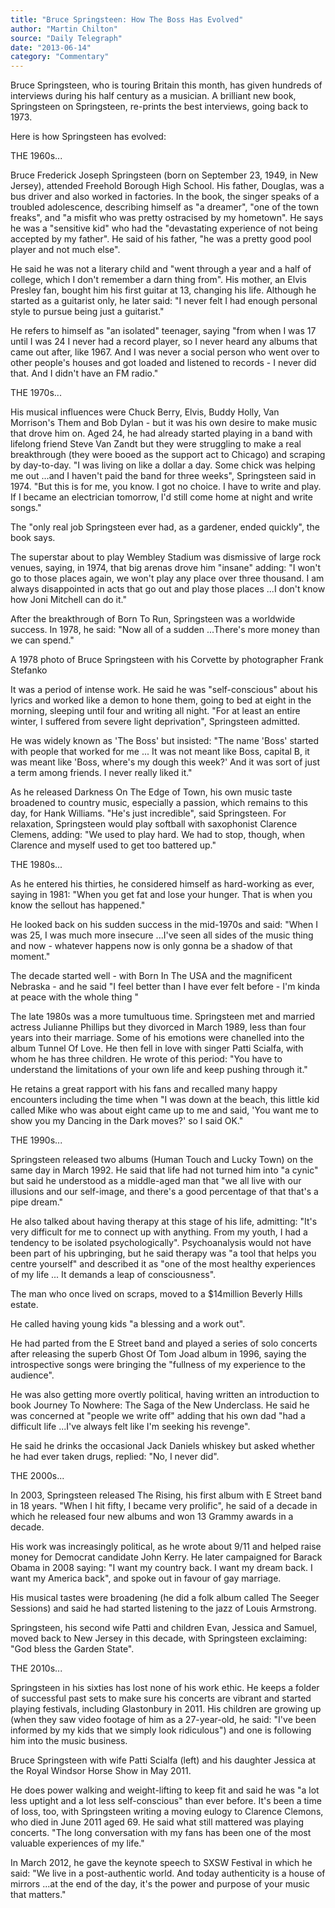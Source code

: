 ```yaml
---
title: "Bruce Springsteen: How The Boss Has Evolved"
author: "Martin Chilton"
source: "Daily Telegraph"
date: "2013-06-14"
category: "Commentary"
---
```


Bruce Springsteen, who is touring Britain this month, has given hundreds of interviews during his half century as a musician. A brilliant new book, Springsteen on Springsteen, re-prints the best interviews, going back to 1973.

Here is how Springsteen has evolved:

THE 1960s...

Bruce Frederick Joseph Springsteen (born on September 23, 1949, in New Jersey), attended Freehold Borough High School. His father, Douglas, was a bus driver and also worked in factories. In the book, the singer speaks of a troubled adolescence, describing himself as "a dreamer", "one of the town freaks", and "a misfit who was pretty ostracised by my hometown". He says he was a "sensitive kid" who had the "devastating experience of not being accepted by my father". He said of his father, "he was a pretty good pool player and not much else".

He said he was not a literary child and "went through a year and a half of college, which I don't remember a darn thing from". His mother, an Elvis Presley fan, bought him his first guitar at 13, changing his life. Although he started as a guitarist only, he later said: "I never felt I had enough personal style to pursue being just a guitarist."

He refers to himself as "an isolated" teenager, saying "from when I was 17 until I was 24 I never had a record player, so I never heard any albums that came out after, like 1967. And I was never a social person who went over to other people's houses and got loaded and listened to records - I never did that. And I didn't have an FM radio."

THE 1970s...

His musical influences were Chuck Berry, Elvis, Buddy Holly, Van Morrison's Them and Bob Dylan - but it was his own desire to make music that drove him on. Aged 24, he had already started playing in a band with lifelong friend Steve Van Zandt but they were struggling to make a real breakthrough (they were booed as the support act to Chicago) and scraping by day-to-day. "I was living on like a dollar a day. Some chick was helping me out ...and I haven't paid the band for three weeks", Springsteen said in 1974. "But this is for me, you know. I got no choice. I have to write and play. If I became an electrician tomorrow, I'd still come home at night and write songs."

The "only real job Springsteen ever had, as a gardener, ended quickly", the book says.

The superstar about to play Wembley Stadium was dismissive of large rock venues, saying, in 1974, that big arenas drove him "insane" adding: "I won't go to those places again, we won't play any place over three thousand. I am always disappointed in acts that go out and play those places ...I don't know how Joni Mitchell can do it."

After the breakthrough of Born To Run, Springsteen was a worldwide success. In 1978, he said: "Now all of a sudden ...There's more money than we can spend."

A 1978 photo of Bruce Springsteen with his Corvette by photographer Frank Stefanko

It was a period of intense work. He said he was "self-conscious" about his lyrics and worked like a demon to hone them, going to bed at eight in the morning, sleeping until four and writing all night. "For at least an entire winter, I suffered from severe light deprivation", Springsteen admitted.

He was widely known as 'The Boss' but insisted: "The name 'Boss' started with people that worked for me ... It was not meant like Boss, capital B, it was meant like 'Boss, where's my dough this week?' And it was sort of just a term among friends. I never really liked it."

As he released Darkness On The Edge of Town, his own music taste broadened to country music, especially a passion, which remains to this day, for Hank Williams. "He's just incredible", said Springsteen. For relaxation, Springsteen would play softball with saxophonist Clarence Clemens, adding: "We used to play hard. We had to stop, though, when Clarence and myself used to get too battered up."

THE 1980s...

As he entered his thirties, he considered himself as hard-working as ever, saying in 1981: "When you get fat and lose your hunger. That is when you know the sellout has happened."

He looked back on his sudden success in the mid-1970s and said: "When I was 25, I was much more insecure ...I've seen all sides of the music thing and now - whatever happens now is only gonna be a shadow of that moment."

The decade started well - with Born In The USA and the magnificent Nebraska - and he said "I feel better than I have ever felt before - I'm kinda at peace with the whole thing "

The late 1980s was a more tumultuous time. Springsteen met and married actress Julianne Phillips but they divorced in March 1989, less than four years into their marriage. Some of his emotions were chanelled into the album Tunnel Of Love. He then fell in love with singer Patti Scialfa, with whom he has three children. He wrote of this period: "You have to understand the limitations of your own life and keep pushing through it."

He retains a great rapport with his fans and recalled many happy encounters including the time when "I was down at the beach, this little kid called Mike who was about eight came up to me and said, 'You want me to show you my Dancing in the Dark moves?' so I said OK."

THE 1990s...

Springsteen released two albums (Human Touch and Lucky Town) on the same day in March 1992. He said that life had not turned him into "a cynic" but said he understood as a middle-aged man that "we all live with our illusions and our self-image, and there's a good percentage of that that's a pipe dream."

He also talked about having therapy at this stage of his life, admitting: "It's very difficult for me to connect up with anything. From my youth, I had a tendency to be isolated psychologically". Psychoanalysis would not have been part of his upbringing, but he said therapy was "a tool that helps you centre yourself" and described it as "one of the most healthy experiences of my life ... It demands a leap of consciousness".

The man who once lived on scraps, moved to a $14million Beverly Hills estate.

He called having young kids "a blessing and a work out".

He had parted from the E Street band and played a series of solo concerts after releasing the superb Ghost Of Tom Joad album in 1996, saying the introspective songs were bringing the "fullness of my experience to the audience".

He was also getting more overtly political, having written an introduction to book Journey To Nowhere: The Saga of the New Underclass. He said he was concerned at "people we write off" adding that his own dad "had a difficult life ...I've always felt like I'm seeking his revenge".

He said he drinks the occasional Jack Daniels whiskey but asked whether he had ever taken drugs, replied: "No, I never did".

THE 2000s...

In 2003, Springsteen released The Rising, his first album with E Street band in 18 years. "When I hit fifty, I became very prolific", he said of a decade in which he released four new albums and won 13 Grammy awards in a decade.

His work was increasingly political, as he wrote about 9/11 and helped raise money for Democrat candidate John Kerry. He later campaigned for Barack Obama in 2008 saying: "I want my country back. I want my dream back. I want my America back", and spoke out in favour of gay marriage.

His musical tastes were broadening (he did a folk album called The Seeger Sessions) and said he had started listening to the jazz of Louis Armstrong.

Springsteen, his second wife Patti and children Evan, Jessica and Samuel, moved back to New Jersey in this decade, with Springsteen exclaiming: "God bless the Garden State".

THE 2010s...

Springsteen in his sixties has lost none of his work ethic. He keeps a folder of successful past sets to make sure his concerts are vibrant and started playing festivals, including Glastonbury in 2011. His children are growing up (when they saw video footage of him as a 27-year-old, he said: "I've been informed by my kids that we simply look ridiculous") and one is following him into the music business.

Bruce Springsteen with wife Patti Scialfa (left) and his daughter Jessica at the Royal Windsor Horse Show in May 2011.

He does power walking and weight-lifting to keep fit and said he was "a lot less uptight and a lot less self-conscious" than ever before. It's been a time of loss, too, with Springsteen writing a moving eulogy to Clarence Clemons, who died in June 2011 aged 69. He said what still mattered was playing concerts. "The long conversation with my fans has been one of the most valuable experiences of my life."

In March 2012, he gave the keynote speech to SXSW Festival in which he said: "We live in a post-authentic world. And today authenticity is a house of mirrors ...at the end of the day, it's the power and purpose of your music that matters."